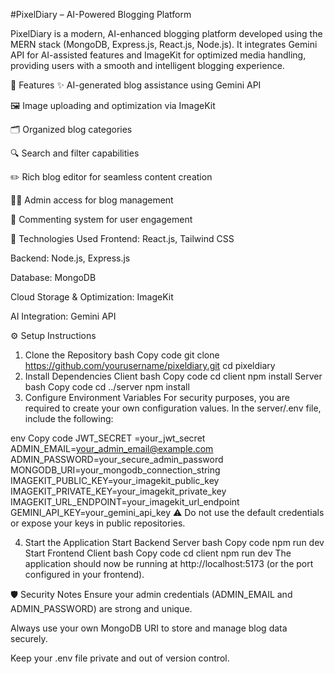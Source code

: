 #PixelDiary – AI-Powered Blogging Platform

PixelDiary is a modern, AI-enhanced blogging platform developed using the MERN stack (MongoDB, Express.js, React.js, Node.js). It integrates Gemini API for AI-assisted features and ImageKit for optimized media handling, providing users with a smooth and intelligent blogging experience.

🚀 Features
✨ AI-generated blog assistance using Gemini API

🖼️ Image uploading and optimization via ImageKit

🗂️ Organized blog categories

🔍 Search and filter capabilities

✏️ Rich blog editor for seamless content creation

🧑‍💼 Admin access for blog management

💬 Commenting system for user engagement

🧰 Technologies Used
Frontend: React.js, Tailwind CSS

Backend: Node.js, Express.js

Database: MongoDB

Cloud Storage & Optimization: ImageKit

AI Integration: Gemini API

⚙️ Setup Instructions

1. Clone the Repository
   bash
   Copy code
   git clone https://github.com/yourusername/pixeldiary.git
   cd pixeldiary
2. Install Dependencies
   Client
   bash
   Copy code
   cd client
   npm install
   Server
   bash
   Copy code
   cd ../server
   npm install
3. Configure Environment Variables
   For security purposes, you are required to create your own configuration values. In the server/.env file, include the following:

env
Copy code
JWT_SECRET =your_jwt_secret
ADMIN_EMAIL=your_admin_email@example.com
ADMIN_PASSWORD=your_secure_admin_password
MONGODB_URI=your_mongodb_connection_string
IMAGEKIT_PUBLIC_KEY=your_imagekit_public_key
IMAGEKIT_PRIVATE_KEY=your_imagekit_private_key
IMAGEKIT_URL_ENDPOINT=your_imagekit_url_endpoint
GEMINI_API_KEY=your_gemini_api_key
⚠️ Do not use the default credentials or expose your keys in public repositories.

4. Start the Application
   Start Backend Server
   bash
   Copy code
   npm run dev
   Start Frontend Client
   bash
   Copy code
   cd client
   npm run dev
   The application should now be running at http://localhost:5173 (or the port configured in your frontend).

🛡️ Security Notes
Ensure your admin credentials (ADMIN_EMAIL and ADMIN_PASSWORD) are strong and unique.

Always use your own MongoDB URI to store and manage blog data securely.

Keep your .env file private and out of version control.

